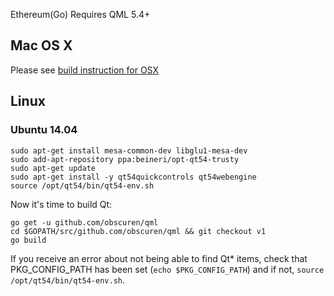Ethereum(Go) Requires QML 5.4+

## Mac OS X

Please see [build instruction for OSX](https://github.com/ethereum/go-ethereum/wiki/Building-Instructions-for-Mac)

## Linux

### Ubuntu 14.04

```
sudo apt-get install mesa-common-dev libglu1-mesa-dev
sudo add-apt-repository ppa:beineri/opt-qt54-trusty
sudo apt-get update
sudo apt-get install -y qt54quickcontrols qt54webengine
source /opt/qt54/bin/qt54-env.sh
```

Now it's time to build Qt:

```
go get -u github.com/obscuren/qml
cd $GOPATH/src/github.com/obscuren/qml && git checkout v1
go build
```

If you receive an error about not being able to find Qt* items, check that PKG_CONFIG_PATH has been set (`echo $PKG_CONFIG_PATH`) and if not, `source /opt/qt54/bin/qt54-env.sh`.